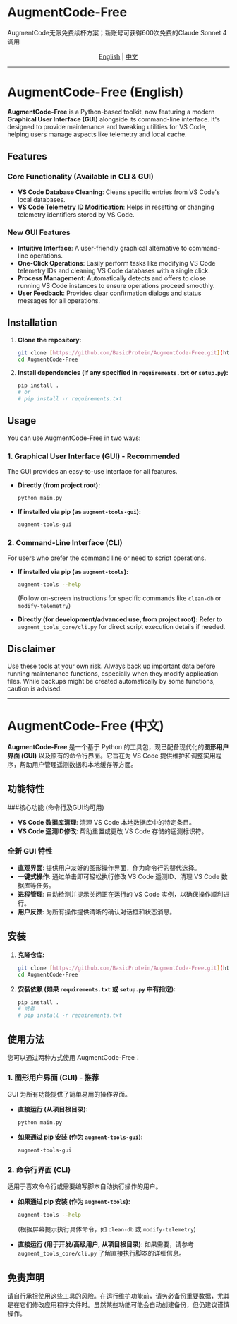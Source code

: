 # AugmentCode-Free
AugmentCode无限免费续杯方案；新账号可获得600次免费的Claude Sonnet 4调用
<p align="center">
  <a href="#english">English</a> | <a href="#中文">中文</a>
</p>

---

<a name="english"></a>

# AugmentCode-Free (English)

**AugmentCode-Free** is a Python-based toolkit, now featuring a modern **Graphical User Interface (GUI)** alongside its command-line interface. It's designed to provide maintenance and tweaking utilities for VS Code, helping users manage aspects like telemetry and local cache.

## Features

### Core Functionality (Available in CLI & GUI)
-   **VS Code Database Cleaning**: Cleans specific entries from VS Code's local databases.
-   **VS Code Telemetry ID Modification**: Helps in resetting or changing telemetry identifiers stored by VS Code.

### New GUI Features
-   **Intuitive Interface**: A user-friendly graphical alternative to command-line operations.
-   **One-Click Operations**: Easily perform tasks like modifying VS Code telemetry IDs and cleaning VS Code databases with a single click.
-   **Process Management**: Automatically detects and offers to close running VS Code instances to ensure operations proceed smoothly.
-   **User Feedback**: Provides clear confirmation dialogs and status messages for all operations.

## Installation

1.  **Clone the repository:**
    ```bash
    git clone [https://github.com/BasicProtein/AugmentCode-Free.git](https://github.com/BasicProtein/AugmentCode-Free.git)
    cd AugmentCode-Free
    ```
2.  **Install dependencies (if any specified in `requirements.txt` or `setup.py`):**
    ```bash
    pip install .
    # or
    # pip install -r requirements.txt
    ```

## Usage

You can use AugmentCode-Free in two ways:

### 1. Graphical User Interface (GUI) - Recommended
The GUI provides an easy-to-use interface for all features.

-   **Directly (from project root):**
    ```bash
    python main.py
    ```

-   **If installed via pip (as `augment-tools-gui`):**
    ```bash
    augment-tools-gui
    ```

### 2. Command-Line Interface (CLI)
For users who prefer the command line or need to script operations.

-   **If installed via pip (as `augment-tools`):**
    ```bash
    augment-tools --help
    ```
    (Follow on-screen instructions for specific commands like `clean-db` or `modify-telemetry`)

-   **Directly (for development/advanced use, from project root):**
    Refer to `augment_tools_core/cli.py` for direct script execution details if needed.

## Disclaimer
Use these tools at your own risk. Always back up important data before running maintenance functions, especially when they modify application files. While backups might be created automatically by some functions, caution is advised.

---

<a name="中文"></a>

# AugmentCode-Free (中文)

**AugmentCode-Free** 是一个基于 Python 的工具包，现已配备现代化的**图形用户界面 (GUI)** 以及原有的命令行界面。它旨在为 VS Code 提供维护和调整实用程序，帮助用户管理遥测数据和本地缓存等方面。

## 功能特性

###核心功能 (命令行及GUI均可用)
-   **VS Code 数据库清理**: 清理 VS Code 本地数据库中的特定条目。
-   **VS Code 遥测ID修改**: 帮助重置或更改 VS Code 存储的遥测标识符。

### 全新 GUI 特性
-   **直观界面**: 提供用户友好的图形操作界面，作为命令行的替代选择。
-   **一键式操作**: 通过单击即可轻松执行修改 VS Code 遥测ID、清理 VS Code 数据库等任务。
-   **进程管理**: 自动检测并提示关闭正在运行的 VS Code 实例，以确保操作顺利进行。
-   **用户反馈**: 为所有操作提供清晰的确认对话框和状态消息。

## 安装

1.  **克隆仓库:**
    ```bash
    git clone [https://github.com/BasicProtein/AugmentCode-Free.git](https://github.com/BasicProtein/AugmentCode-Free.git)
    cd AugmentCode-Free
    ```
2.  **安装依赖 (如果 `requirements.txt` 或 `setup.py` 中有指定):**
    ```bash
    pip install .
    # 或者
    # pip install -r requirements.txt
    ```

## 使用方法

您可以通过两种方式使用 AugmentCode-Free：

### 1. 图形用户界面 (GUI) - 推荐
GUI 为所有功能提供了简单易用的操作界面。

-   **直接运行 (从项目根目录):**
    ```bash
    python main.py
    ```

-   **如果通过 pip 安装 (作为 `augment-tools-gui`):**
    ```bash
    augment-tools-gui
    ```

### 2. 命令行界面 (CLI)
适用于喜欢命令行或需要编写脚本自动执行操作的用户。

-   **如果通过 pip 安装 (作为 `augment-tools`):**
    ```bash
    augment-tools --help
    ```
    (根据屏幕提示执行具体命令，如 `clean-db` 或 `modify-telemetry`)

-   **直接运行 (用于开发/高级用户, 从项目根目录):**
    如果需要，请参考 `augment_tools_core/cli.py` 了解直接执行脚本的详细信息。

## 免责声明
请自行承担使用这些工具的风险。在运行维护功能前，请务必备份重要数据，尤其是在它们修改应用程序文件时。虽然某些功能可能会自动创建备份，但仍建议谨慎操作。

